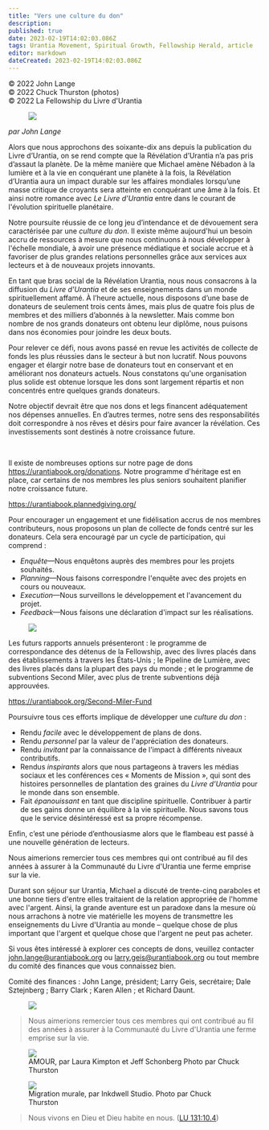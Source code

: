 ```yaml
---
title: "Vers une culture du don"
description: 
published: true
date: 2023-02-19T14:02:03.086Z
tags: Urantia Movement, Spiritual Growth, Fellowship Herald, article
editor: markdown
dateCreated: 2023-02-19T14:02:03.086Z
---
```


<p class="v-card v-sheet theme--light grey lighten-3 px-2">© 2022 John Lange<br>© 2022 Chuck Thurston (photos)<br>© 2022 La Fellowship du Livre d'Urantia</p >

<figure id="Figure_1" class="image urantiapedia image-style-align-left">
<img src="/image/article/John_Lange/36.jpg">
</figure>

_par John Lange_

Alors que nous approchons des soixante-dix ans depuis la publication du Livre d’Urantia, on se rend compte que la Révélation d’Urantia n’a pas pris d’assaut la planète. De la même manière que Michael amène Nébadon à la lumière et à la vie en conquérant une planète à la fois, la Révélation d’Urantia aura un impact durable sur les affaires mondiales lorsqu’une masse critique de croyants sera atteinte en conquérant une âme à la fois. Et ainsi notre romance avec _Le Livre d'Urantia_ entre dans le courant de l'évolution spirituelle planétaire.

Notre poursuite réussie de ce long jeu d’intendance et de dévouement sera caractérisée par une _culture du don_. Il existe même aujourd'hui un besoin accru de ressources à mesure que nous continuons à nous développer à l'échelle mondiale, à avoir une présence médiatique et sociale accrue et à favoriser de plus grandes relations personnelles grâce aux services aux lecteurs et à de nouveaux projets innovants.

En tant que bras social de la Révélation Urantia, nous nous consacrons à la diffusion du _Livre d'Urantia_ et de ses enseignements dans un monde spirituellement affamé. À l’heure actuelle, nous disposons d’une base de donateurs de seulement trois cents âmes, mais plus de quatre fois plus de membres et des milliers d’abonnés à la newsletter. Mais comme bon nombre de nos grands donateurs ont obtenu leur diplôme, nous puisons dans nos économies pour joindre les deux bouts.

Pour relever ce défi, nous avons passé en revue les activités de collecte de fonds les plus réussies dans le secteur à but non lucratif. Nous pouvons engager et élargir notre base de donateurs tout en conservant et en améliorant nos donateurs actuels. Nous constatons qu'une organisation plus solide est obtenue lorsque les dons sont largement répartis et non concentrés entre quelques grands donateurs.

Notre objectif devrait être que nos dons et legs financent adéquatement nos dépenses annuelles. En d’autres termes, notre sens des responsabilités doit correspondre à nos rêves et désirs pour faire avancer la révélation. Ces investissements sont destinés à notre croissance future.

<br style="clear:both;"/>

Il existe de nombreuses options sur notre page de dons https://urantiabook.org/donations. Notre programme d'héritage est en place, car certains de nos membres les plus seniors souhaitent planifier notre croissance future.

https://urantiabook.plannedgiving.org/

Pour encourager un engagement et une fidélisation accrus de nos membres contributeurs, nous proposons un plan de collecte de fonds centré sur les donateurs. Cela sera encouragé par un cycle de participation, qui comprend :

- _Enquête_—Nous enquêtons auprès des membres pour les projets souhaités.
- _Planning_—Nous faisons correspondre l'enquête avec des projets en cours ou nouveaux.
- _Execution_—Nous surveillons le développement et l'avancement du projet.
- _Feedback_—Nous faisons une déclaration d'impact sur les réalisations.

<figure id="Figure_2" class="image urantiapedia">
<img src="/image/article/John_Lange/35.jpg">
</figure>

Les futurs rapports annuels présenteront : le programme de correspondance des détenus de la Fellowship, avec des livres placés dans des établissements à travers les États-Unis ; le Pipeline de Lumière, avec des livres placés dans la plupart des pays du monde ; et le programme de subventions Second Miler, avec plus de trente subventions déjà approuvées.

https://urantiabook.org/Second-Miler-Fund

Poursuivre tous ces efforts implique de développer une _culture du don_ :

- Rendu _facile_ avec le développement de plans de dons.
- Rendu _personnel_ par la valeur de l'appréciation des donateurs.
- Rendu _invitant_ par la connaissance de l'impact à différents niveaux contributifs.
- Rendus _inspirants_ alors que nous partageons à travers les médias sociaux et les conférences ces « Moments de Mission », qui sont des histoires personnelles de plantation des graines du _Livre d'Urantia_ pour le monde dans son ensemble.
- Fait _épanouissant_ en tant que discipline spirituelle. Contribuer à partir de ses gains donne un équilibre à la vie spirituelle. Nous savons tous que le service désintéressé est sa propre récompense.

Enfin, c’est une période d’enthousiasme alors que le flambeau est passé à une nouvelle génération de lecteurs.

Nous aimerions remercier tous ces membres qui ont contribué au fil des années à assurer à la Communauté du Livre d'Urantia une ferme emprise sur la vie.

Durant son séjour sur Urantia, Michael a discuté de trente-cinq paraboles et une bonne tiers d'entre elles traitaient de la relation appropriée de l'homme avec l'argent. Ainsi, la grande aventure est un paradoxe dans la mesure où nous arrachons à notre vie matérielle les moyens de transmettre les enseignements du Livre d'Urantia au monde – quelque chose de plus important que l'argent et quelque chose que l'argent ne peut pas acheter.

Si vous êtes intéressé à explorer ces concepts de dons, veuillez contacter john.lange@urantiabook.org ou larry.geis@urantiabook.org ou tout membre du comité des finances que vous connaissez bien.

Comité des finances : John Lange, président; Larry Geis, secrétaire; Dale Sztejnberg ; Barry Clark ; Karen Allen ; et Richard Daunt.

<figure id="Figure_3" class="image urantiapedia">
<img src="/image/article/John_Lange/37.jpg">
</figure>

> Nous aimerions remercier tous ces membres qui ont contribué au fil des années à assurer à la Communauté du Livre d'Urantia une ferme emprise sur la vie.

<figure id="Figure_4" class="image urantiapedia">
<img src="/image/article/John_Lange/38.jpg">
<figcaption>AMOUR, par Laura Kimpton et Jeff Schonberg Photo par Chuck Thurston</figcaption>
</figure>

<figure id="Figure_5" class="image urantiapedia">
<img src="/image/article/John_Lange/39.jpg">
<figcaption>Migration murale, par Inkdwell Studio. Photo par Chuck Thurston</figcaption>
</figure>

> Nous vivons en Dieu et Dieu habite en nous. (<a id="a83_47"></a>[LU 131:10.4](/fr/The_Urantia_Book/131#p10_4))

